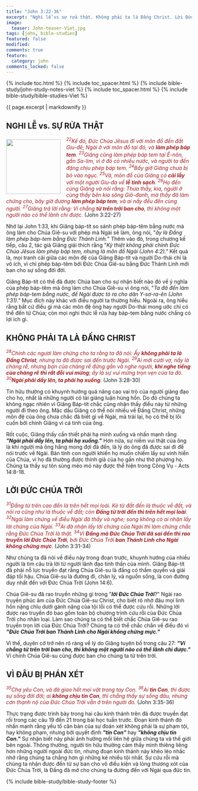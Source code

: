 ```yaml
---
title: "John 3:22-36"
excerpt: "Nghi lễ vs sự rửa thật. Không phải ta là Đấng Christ. Lời Đức Chúa Trời. Vì đâu bị phán xét."
image:
  teaser: John-teaser-Viet.jpg
tags: [john, bible-studies]
featured: false
modified:
comments: true
feature:
  category: john
comments_locked: false
---
```


{% include toc.html %}
{% include toc_spacer.html %}
{% include bible-study/john-study-notes-viet %}
{% include toc_spacer.html %}
{% include bible-study/bible-studies-Viet %}

{{ page.excerpt | markdownify }}

## NGHI LỄ vs. SỰ RỬA THẬT

<div>
<p>
<img alt src="http://vacsf.org/assets/images/John-teaser-Viet.jpg" style="border: 0px none; margin: 7px 15px 0px 0px; max-width: 100%; height: 148px; padding: 0px; float: left;">
    <span style="color: rgb(159, 29, 33);"><i><sup>22</sup>Kế đó, Ðức Chúa Jêsus đi với môn đồ đến đất Giu-đê; Ngài ở với môn đồ tại đó, và <strong>làm phép báp tem</strong>. <sup>23</sup>Giăng cũng làm phép báp tem tại Ê-nôn, gần Sa-lim, vì ở đó có nhiều nước, và người ta đến đặng chịu phép báp tem. <sup>24</sup>Bấy giờ Giăng chưa bị bỏ vào ngục.
<sup>25</sup>Vả, môn đồ của Giăng có <strong>cãi lẫy</strong> với một người Giu-đa về <strong>lễ tinh sạch</strong>. <sup>26</sup>Họ đến cùng Giăng và nói rằng: Thưa thầy, kìa, người ở cùng thầy bên kia sông Giô-đanh, mà thầy đã làm chứng cho, bây giờ đương <strong>làm phép báp tem</strong>, và ai nấy đều đến cùng người. <sup>27</sup>Giăng trả lời rằng: Ví chẳng <strong>từ trên trời ban cho</strong>, thì không một người nào có thể lãnh chi được.</i></span> (John 3:22-27)</p>
</div>

Nhớ lại John 1:33, khi Giăng báp-tít so sánh phép báp-têm bằng nước mà ông làm cho Chúa Giê-su với phép mà Ngài sẽ làm, ông nói, "*ấy là Ðấng làm phép báp-tem bằng Ðức Thánh Linh.*" Thêm vào đó, trong chương kế tiếp, câu 2, tác giả Giăng giải thích rằng "*Kỳ thiệt không phải chính Ðức Chúa Jêsus làm phép báp tem, nhưng là môn đồ Ngài (John 4:2)."* Kết quả là, mọi tranh cãi giữa các môn đệ của Giăng Báp-tít và người Do-thái chỉ là vô ích, vì chỉ phép báp-têm bởi Đức Chúa Giê-su bằng Đức Thánh Linh mới ban cho sự sống đời đời.

Giăng Báp-tít có thể đã được Chúa ban cho sự nhận biết nào đó về ý nghĩa của phép báp-têm mà ông làm cho Chúa Giê-su vì ông nói, "*Ta đã đến làm phép báp-tem bằng nước, để Ngài được tỏ ra cho dân Y-sơ-ra-ên (John 1:31)."* Mục đích này khác với điều người ta thường hiểu. Ngoài ra, ông hiểu rằng bất cứ điều gì mà các môn đệ ông hay người Do-thái mong ước chỉ có thể đến từ Chúa; còn mọi nghi thức lễ rửa hay báp-tem bằng nước chắng có lợi ích gì.

## KHÔNG PHẢI TA LÀ ĐẤNG CHRIST

<span style="color: rgb(159, 29, 33);">
<i><sup>28</sup>Chính các ngươi làm chứng cho ta rằng ta đã nói: Ấy <strong>không phải ta là Ðấng Christ</strong>, nhưng ta đã được sai đến trước Ngài. <sup>29</sup>Ai mới cưới vợ, nấy là chàng rể, nhưng bạn của chàng rể đứng gần và nghe người, <strong>khi nghe tiếng của chàng rể thì rất đỗi vui mừng</strong>; ấy là sự vui mừng trọn vẹn của ta đó. <sup>30</sup><strong>Ngài phải dấy lên, ta phải hạ xuống</strong>.</i></span> (John 3:28-30)

Tín hữu thường có khuynh hướng quá nâng cao vai trò của người giảng đạo cho họ, nhất là những người có tài giảng luận hùng hồn. Do đó chúng ta không ngạc nhiên vì Giăng Báp-tít chắc cũng nhận thấy điều này từ những người đi theo ông. Mặc dầu Giăng có thể nói nhiều về Đấng Christ, những môn đệ của ông chưa chắc đã biết gì về Ngài, mà trái lại, họ có thể bị lôi cuốn bởi chính Giăng vì cá tính của ông.

Rốt cuộc, Giăng thấy cần thiết phải hạ mình xuống và nhấn mạnh rằng ***"Ngài phải dấy lên, ta phải hạ xuống."*** Hơn nữa, sự niềm vui thật của ông là khi người mà ông hằng mong đợi đã đến, là lý do ông đã được sai đi để nói trước về Ngài. Bản tính con người khiến họ muốn chiếm lấy sự vinh hiển của Chúa, vì họ đã thường được thính giả của họ gần như thờ phượng họ. Chúng ta thấy sự tôn sùng méo mó này được thể hiện trong Công Vụ - Acts 14:8-18.

## LỜI ĐỨC CHÚA TRỜI

<span style="color: rgb(159, 29, 33);">
<i><sup>31</sup>Ðấng từ trên cao đến là trên hết mọi loài. Kẻ từ đất đến là thuộc về đất, và nói ra cũng như là thuộc về đất; còn <strong>Ðấng từ trời đến thì trên hết mọi loài</strong>. <sup>32</sup>Ngài làm chứng về điều Ngài đã thấy và nghe; song không có ai nhận lấy lời chứng của Ngài. <sup>33</sup>Ai đã nhận lấy lời chứng của Ngài thì làm chứng chắc rằng Ðức Chúa Trời là thật. <sup>34</sup>Vì <strong>Ðấng mà Ðức Chúa Trời đã sai đến thì rao truyền lời Ðức Chúa Trời</strong>, bởi Ðức Chúa Trời <strong>ban Thánh Linh cho Ngài không chừng mực</strong>.</i></span> (John 3:31-34)

Như chúng ta đã nói về điều này trong đoạn trước, khuynh hướng của nhiều người là tìm câu trả lời từ người lãnh đạo tinh thần của mình. Giăng Báp-tít đã phải nỗ lực truyền đạt rằng Chúa Giê-su là đấng có thẩm quyền và giải đáp tối hậu. Chúa Giê-su là đường đi, chân lý, và nguồn sống, là con đường duy nhất đến với Đức Chúa Trời (John 14:6).

Chúa Giê-su đã rao truyền những gì trong "***lời Đức Chúa Trời***?" Ngài rao truyền phúc âm của Đức Chúa Giê-su Christ, cho biết rõ nhờ đâu mọi linh hồn nặng chĩu dưới gánh nặng của tội lỗi có thể được cứu rỗi. Những lời được rao truyền đó bao gồm toàn bộ chương trình cứu rỗi của Đức Chúa Trời cho nhân loại. Làm sao chúng ta có thể biết chắc Chúa Giê-su rao truyền trọn lời của Đức Chúa Trời? Chúng ta có thể chắc chắn về điều đó vì ***"Ðức Chúa Trời ban Thánh Linh cho Ngài không chừng mực."***

Vì thế, duyên cớ trở nên rõ ràng về lý do Giăng tuyên bố trong câu 27: ***"Ví chẳng từ trên trời ban cho, thì không một người nào có thể lãnh chi được."*** Vì chính Chúa Giê-su cũng được ban cho chúng ta từ trên trời.

## VÌ ĐÂU BỊ PHÁN XÉT

<span style="color: rgb(159, 29, 33);">
<i><sup>35</sup>Cha yêu Con, và đã giao hết mọi vật trong tay Con. <sup>36</sup>Ai <strong>tin Con</strong>, thì được sự sống đời đời; ai <strong>không chịu tin Con</strong>, thì chẳng thấy sự sống đâu, nhưng cơn thạnh nộ của Ðức Chúa Trời vẫn ở trên người đó.</i></span> (John 3:35-36)

Thực trạng được trình bày trong hai câu kinh thánh trên đã được truyền đạt rồi trong các câu 19 đến 21 trong bài học tuần trước. Đoạn kinh thánh đó nhấn mạnh rằng yếu tố căn bản của sự đoán xét không phải là sự phạm tội, hay không phạm, nhưng bởi quyết định ***"tin Con"*** hay ***"không chịu tin Con."*** Sự nhận biết này phải ảnh hưởng mối liên hệ giữa chúng ta và thế giới bên ngoài. Thông thường, người tín hữu thường cảm thấy mình thiêng liêng hơn những người ngoài đức tin, nhưng đoạn kinh thánh này khéo léo nhắc nhở rằng chúng ta chẳng hơn gì những kẻ nhiều tội nhất. Sự cứu rỗi mà chúng ta nhận được đến từ sự ban cho vô điều kiện và lòng thương xót của Đức Chúa Trời, là Đấng đã mở cho chúng ta đường đến với Ngài qua đức tin.

{% include bible-study/bible-study-footer %}

